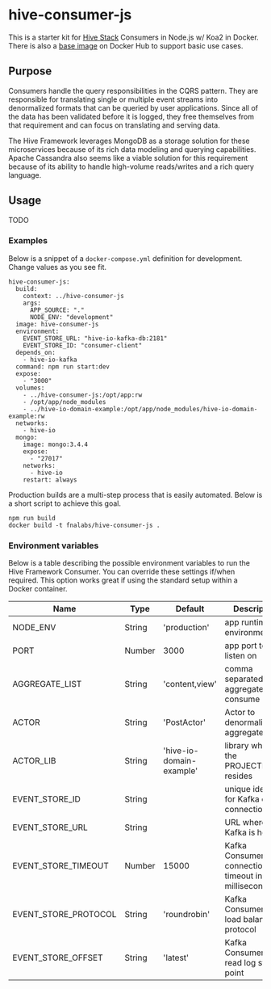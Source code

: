 # hive-consumer-js
This is a starter kit for [Hive Stack](https://gist.github.com/aeilers/30aa0047187e5a5d573a478abc581903) Consumers in Node.js w/ Koa2 in Docker. There is also a [base image](https://hub.docker.com/r/fnalabs/hive-consumer-js/) on Docker Hub to support basic use cases.

## Purpose
Consumers handle the query responsibilities in the CQRS pattern. They are responsible for translating single or multiple event streams into denormalized formats that can be queried by user applications. Since all of the data has been validated before it is logged, they free themselves from that requirement and can focus on translating and serving data.

The Hive Framework leverages MongoDB as a storage solution for these microservices because of its rich data modeling and querying capabilities. Apache Cassandra also seems like a viable solution for this requirement because of its ability to handle high-volume reads/writes and a rich query language.

## Usage
TODO

### Examples
Below is a snippet of a `docker-compose.yml` definition for development. Change values as you see fit.
```
hive-consumer-js:
  build:
    context: ../hive-consumer-js
    args:
      APP_SOURCE: "."
      NODE_ENV: "development"
  image: hive-consumer-js
  environment:
    EVENT_STORE_URL: "hive-io-kafka-db:2181"
    EVENT_STORE_ID: "consumer-client"
  depends_on:
    - hive-io-kafka
  command: npm run start:dev
  expose:
    - "3000"
  volumes:
    - ../hive-consumer-js:/opt/app:rw
    - /opt/app/node_modules
    - ../hive-io-domain-example:/opt/app/node_modules/hive-io-domain-example:rw
  networks:
    - hive-io
  mongo:
    image: mongo:3.4.4
    expose:
      - "27017"
    networks:
      - hive-io
    restart: always
```

Production builds are a multi-step process that is easily automated. Below is a short script to achieve this goal.
```
npm run build
docker build -t fnalabs/hive-consumer-js .
```

### Environment variables
Below is a table describing the possible environment variables to run the Hive Framework Consumer. You can override these settings if/when required. This option works great if using the standard setup within a Docker container.

Name                  | Type    | Default                     | Description
--------------------- | ------- | ------------------------- | -------------------------------------------------------
NODE_ENV              | String  | 'production'              | app runtime environment
PORT                  | Number  | 3000                      | app port to listen on
AGGREGATE_LIST        | String  | 'content,view'            | comma separated list of aggregates to consume
ACTOR                 | String  | 'PostActor'               | Actor to denormalize the aggregates
ACTOR_LIB             | String  | 'hive-io-domain-example'  | library where the PROJECTION resides
EVENT_STORE_ID        | String  |                           | unique identifier for Kafka client connection
EVENT_STORE_URL       | String  |                           | URL where Kafka is hosted
EVENT_STORE_TIMEOUT   | Number  | 15000                     | Kafka ConsumerGroup connection timeout in milliseconds
EVENT_STORE_PROTOCOL  | String  | 'roundrobin'              | Kafka ConsumerGroup load balancing protocol
EVENT_STORE_OFFSET    | String  | 'latest'                  | Kafka ConsumerGroup read log starting point
